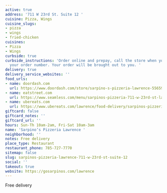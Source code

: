 ```yaml
---
active: true
address: '711 W 23rd St. Suite 12 '
cuisine: Pizza, Wings
cuisine_slugs:
- pizza
- wings
- fried-chicken
cuisines:
- Pizza
- Wings
curbside: true
curbside_instructions: 'Order online and prepay, call the store when you arrive with
  your order number. Your order will be brought out to you. '
delivery: true
delivery_service_websites: ''
food_urls:
- name: doordash.com
  url: https://www.doordash.com/store/sarpino-s-pizzeria-lawrence-556594/en-US
- name: eatstreet.com
  url: https://www.seamless.com/menu/sarpinos-pizzeria-711-w-23rd-st-lawrence/414249
- name: ubereats.com
  url: https://www.ubereats.com/lawrence/food-delivery/sarpinos-pizzeria-711-w-23rd-st/klsK8vOhSS2wJC97GzohLw
giftcard: false
giftcard_notes: ''
giftcard_url: ''
hours: Sun-Th 10am-2am, Fri-Sat 10am-3am
name: 'Sarpino’s Pizzeria Lawrence '
neighborhood: ''
notes: Free delivery
place_type: Restaurant
restaurant_phone: 785-727-7770
sitemap: false
slug: sarpinos-pizzeria-lawrence-711-w-23rd-st-suite-12
social: ''
takeout: true
website: https://gosarpinos.com/lawrence
---
```


Free delivery